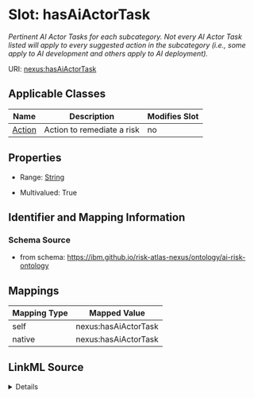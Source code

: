 

# Slot: hasAiActorTask


_Pertinent AI Actor Tasks for each subcategory. Not every AI Actor Task listed will apply to every suggested action in the subcategory (i.e., some apply to AI development and others apply to AI deployment)._





URI: [nexus:hasAiActorTask](https://ibm.github.io/risk-atlas-nexus/ontology/hasAiActorTask)



<!-- no inheritance hierarchy -->





## Applicable Classes

| Name | Description | Modifies Slot |
| --- | --- | --- |
| [Action](Action.md) | Action to remediate a risk |  no  |







## Properties

* Range: [String](String.md)

* Multivalued: True





## Identifier and Mapping Information







### Schema Source


* from schema: https://ibm.github.io/risk-atlas-nexus/ontology/ai-risk-ontology




## Mappings

| Mapping Type | Mapped Value |
| ---  | ---  |
| self | nexus:hasAiActorTask |
| native | nexus:hasAiActorTask |




## LinkML Source

<details>
```yaml
name: hasAiActorTask
description: Pertinent AI Actor Tasks for each subcategory. Not every AI Actor Task
  listed will apply to every suggested action in the subcategory (i.e., some apply
  to AI development and others apply to AI deployment).
from_schema: https://ibm.github.io/risk-atlas-nexus/ontology/ai-risk-ontology
rank: 1000
alias: hasAiActorTask
domain_of:
- Action
range: string
multivalued: true

```
</details>
